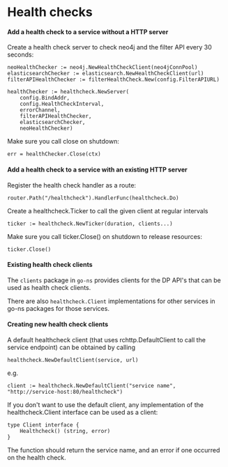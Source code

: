 Health checks
=============

#### Add a health check to a service without a HTTP server

Create a health check server to check neo4j and the filter API every 30 seconds:
```
neoHealthChecker := neo4j.NewHealthCheckClient(neo4jConnPool)
elasticsearchChecker := elasticsearch.NewHealthCheckClient(url)
filterAPIHealthChecker := filterHealthCheck.New(config.FilterAPIURL)

healthChecker := healthcheck.NewServer(
    config.BindAddr,
    config.HealthCheckInterval,
    errorChannel,
    filterAPIHealthChecker,
    elasticsearchChecker,
    neoHealthChecker)
```

Make sure you call close on shutdown:

```
err = healthChecker.Close(ctx)
```

#### Add a health check to a service with an existing HTTP server

Register the health check handler as a route:
```
router.Path("/healthcheck").HandlerFunc(healthcheck.Do)
```

Create a healthcheck.Ticker to call the given client at regular intervals
```
ticker := healthcheck.NewTicker(duration, clients...)
```

Make sure you call ticker.Close() on shutdown to release resources:

```
ticker.Close()
```

#### Existing health check clients

The `clients` package in `go-ns` provides clients for the DP API's that can be used as health check clients.

There are also `healthcheck.Client` implementations for other services in go-ns packages for those services.

#### Creating new health check clients

A default healthcheck client (that uses rchttp.DefaultClient to call the service endpoint) can be obtained by calling
```
healthcheck.NewDefaultClient(service, url)
```
e.g.
```
client := healthcheck.NewDefaultClient("service name", "http://service-host:80/healthcheck")
```

If you don't want to use the default client,
any implementation of the healthcheck.Client interface can be used as a client:
```
type Client interface {
	Healthcheck() (string, error)
}
```

The function should return the service name, and an error if one occurred on the health check.
